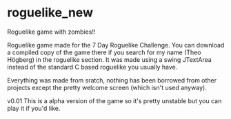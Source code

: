 roguelike_new 
=============

Roguelike game with zombies!!

Roguelike game made for the 7 Day Roguelike Challenge. You can download a compiled copy of the game there if you search for my name (Theo Högberg) in the roguelike section. It was made using a swing JTextArea instead of the standard C based roguelike you usually have. 

Everything was made from sratch, nothing has been borrowed from other projects except the pretty welcome screen (which isn't used anyway).

v0.01
This is a alpha version of the game so it's pretty unstable but you can play it if you'd like. 
